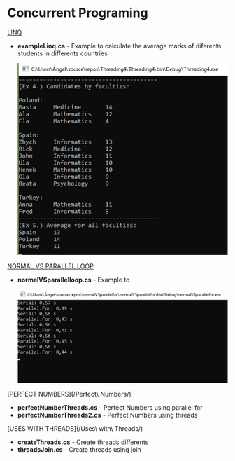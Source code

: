 # Concurrent Programing

[LINQ](Linq/)
* **exampleLinq.cs** - Example to calculate the average marks of diferents students 
in 
differents countries 

  ![example linq](Linq/exampleLinq.jpg)

[NORMAL VS PARALLEL LOOP](NormalVSParallelLoop/)
* **normalVSparallelloop.cs** - Example to

  ![example normal vs parallel loop](NormalVSParallelLoop/normalVSparallelloop.jpg)

[PERFECT NUMBERS](/Perfect\ Numbers/)
* **perfectNumberThreads.cs** - Perfect Numbers using parallel for
* **perfectNumberThreads2.cs** - Perfect Numbers using threads

[USES WITH THREADS](/Uses\ with\ Threads/)
* **createThreads.cs** - Create threads differents
* **threadsJoin.cs** - Create threads using join
